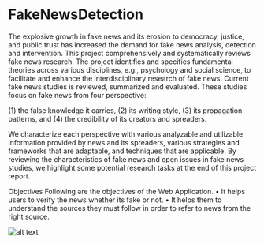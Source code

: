 # FakeNewsDetection

The explosive growth in fake news and its erosion to democracy, justice, and
public trust has increased the demand for fake news analysis, detection and
intervention. This project comprehensively and systematically reviews fake news
research. The project identifies and specifies fundamental theories across various
disciplines, e.g., psychology and social science, to facilitate and enhance the
interdisciplinary research of fake news. Current fake news studies is reviewed,
summarized and evaluated.
These studies focus on fake news from four perspective:

(1) the false knowledge it carries,
(2) its writing style,
(3) its propagation patterns, and
(4) the credibility of its creators and spreaders.

We characterize each perspective with various analyzable and utilizable
information provided by news and its spreaders, various strategies and frameworks
that are adaptable, and techniques that are applicable. By reviewing the
characteristics of fake news and open issues in fake news studies, we highlight
some potential research tasks at the end of this project report.

Objectives
Following are the objectives of the Web Application.
• It helps users to verify the news whether its fake or not.
• It helps them to understand the sources they must follow in order to refer to news from the right source.

![alt text](FakeNewsDetection/templates/Frame_1.png)
